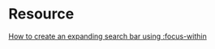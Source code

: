 


# Resource
[How to create an expanding search bar using :focus-within](https://www.youtube.com/watch?v=DonxmmWW7Tk)  